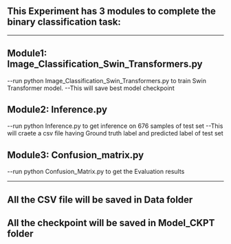 ## This Experiment has 3 modules to complete the binary classification task:

*****************************
## Module1: Image_Classification_Swin_Transformers.py

--run python Image_Classification_Swin_Transformers.py to train Swin Transformer model. 
--This will save best model checkpoint

## Module2: Inference.py

--run python Inference.py to get inference on 676 samples of test set
--This will craete a csv file having Ground truth label and predicted label of test set

## Module3: Confusion_matrix.py

--run python Confusion_Matrix.py to get the Evaluation results

*************************************************

## All the CSV file will be saved in Data folder 
## All the checkpoint will be saved in Model_CKPT folder
